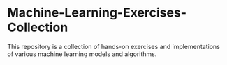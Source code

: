 # Machine-Learning-Exercises-Collection
This repository is a collection of hands-on exercises and implementations of various machine learning models and algorithms.

